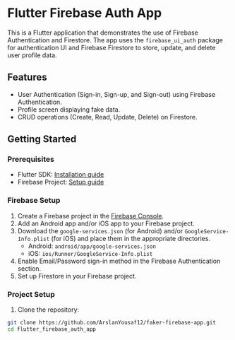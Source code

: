 # Flutter Firebase Auth App

This is a Flutter application that demonstrates the use of Firebase Authentication and Firestore. The app uses the `firebase_ui_auth` package for authentication UI and Firebase Firestore to store, update, and delete user profile data.

## Features

- User Authentication (Sign-in, Sign-up, and Sign-out) using Firebase Authentication.
- Profile screen displaying fake data.
- CRUD operations (Create, Read, Update, Delete) on Firestore.

## Getting Started

### Prerequisites

- Flutter SDK: [Installation guide](https://flutter.dev/docs/get-started/install)
- Firebase Project: [Setup guide](https://firebase.google.com/docs/flutter/setup)

### Firebase Setup

1. Create a Firebase project in the [Firebase Console](https://console.firebase.google.com/).
2. Add an Android app and/or iOS app to your Firebase project.
3. Download the `google-services.json` (for Android) and/or `GoogleService-Info.plist` (for iOS) and place them in the appropriate directories.
   - Android: `android/app/google-services.json`
   - iOS: `ios/Runner/GoogleService-Info.plist`
4. Enable Email/Password sign-in method in the Firebase Authentication section.
5. Set up Firestore in your Firebase project.

### Project Setup

1. Clone the repository:

```sh
git clone https://github.com/ArslanYousaf12/faker-firebase-app.git
cd flutter_firebase_auth_app
